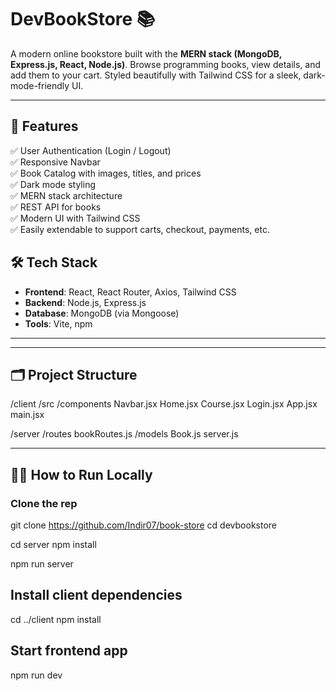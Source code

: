 # DevBookStore 📚

A modern online bookstore built with the **MERN stack (MongoDB, Express.js, React, Node.js)**. Browse programming books, view details, and add them to your cart. Styled beautifully with Tailwind CSS for a sleek, dark-mode-friendly UI.

---

## 🚀 Features

✅ User Authentication (Login / Logout)  
✅ Responsive Navbar  
✅ Book Catalog with images, titles, and prices  
✅ Dark mode styling  
✅ MERN stack architecture  
✅ REST API for books  
✅ Modern UI with Tailwind CSS  
✅ Easily extendable to support carts, checkout, payments, etc.


## 🛠️ Tech Stack

- **Frontend**: React, React Router, Axios, Tailwind CSS
- **Backend**: Node.js, Express.js
- **Database**: MongoDB (via Mongoose)
- **Tools**: Vite, npm

---


---

## 🗂️ Project Structure

/client
/src
/components
Navbar.jsx
Home.jsx
Course.jsx
Login.jsx
App.jsx
main.jsx

/server
/routes
bookRoutes.js
/models
Book.js
server.js


---

## 🏃‍♂️ How to Run Locally

### Clone the rep

git clone https://github.com/Indir07/book-store
cd devbookstore

cd server
npm install


npm run server



## Install client dependencies
cd ../client
npm install

## Start frontend app
npm run dev



